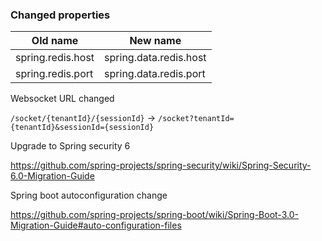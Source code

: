 
### Changed properties

| Old name          | New name               |
|-------------------|------------------------|
| spring.redis.host | spring.data.redis.host |
| spring.redis.port | spring.data.redis.port |

Websocket URL changed

`/socket/{tenantId}/{sessionId}` -> `/socket?tenantId={tenantId}&sessionId={sessionId}`

Upgrade to Spring security 6 

https://github.com/spring-projects/spring-security/wiki/Spring-Security-6.0-Migration-Guide

Spring boot autoconfiguration change

https://github.com/spring-projects/spring-boot/wiki/Spring-Boot-3.0-Migration-Guide#auto-configuration-files
